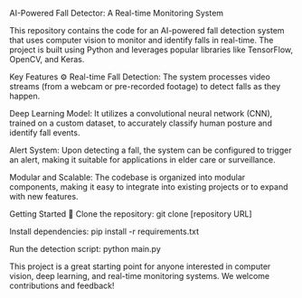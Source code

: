 AI-Powered Fall Detector: A Real-time Monitoring System

This repository contains the code for an AI-powered fall detection system that uses computer vision to monitor and identify falls in real-time. The project is built using Python and leverages popular libraries like TensorFlow, OpenCV, and Keras.

Key Features ⚙️
Real-time Fall Detection: The system processes video streams (from a webcam or pre-recorded footage) to detect falls as they happen.

Deep Learning Model: It utilizes a convolutional neural network (CNN), trained on a custom dataset, to accurately classify human posture and identify fall events.

Alert System: Upon detecting a fall, the system can be configured to trigger an alert, making it suitable for applications in elder care or surveillance.

Modular and Scalable: The codebase is organized into modular components, making it easy to integrate into existing projects or to expand with new features.

Getting Started 🚀
Clone the repository: git clone [repository URL]

Install dependencies: pip install -r requirements.txt

Run the detection script: python main.py

This project is a great starting point for anyone interested in computer vision, deep learning, and real-time monitoring systems. We welcome contributions and feedback!
